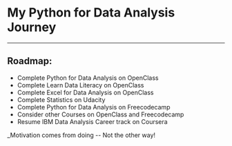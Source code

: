 # My Python for Data Analysis Journey
---
## Roadmap:
* Complete Python for Data Analysis on OpenClass
* Complete Learn Data Literacy on OpenClass
* Complete Excel for Data Analysis on OpenClass
* Complete Statistics on Udacity
* Complete Python for Data Analysis on Freecodecamp
* Consider other Courses on OpenClass and Freecodecamp
* Resume IBM Data Analysis Career track on Coursera

_Motivation comes from doing -- Not the other way!
